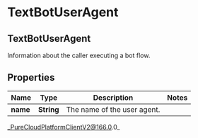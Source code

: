 # TextBotUserAgent

## TextBotUserAgent
Information about the caller executing a bot flow.

## Properties

|Name | Type | Description | Notes|
|------------ | ------------- | ------------- | -------------|
| **name** | **String** | The name of the user agent. | |



_PureCloudPlatformClientV2@166.0.0_
